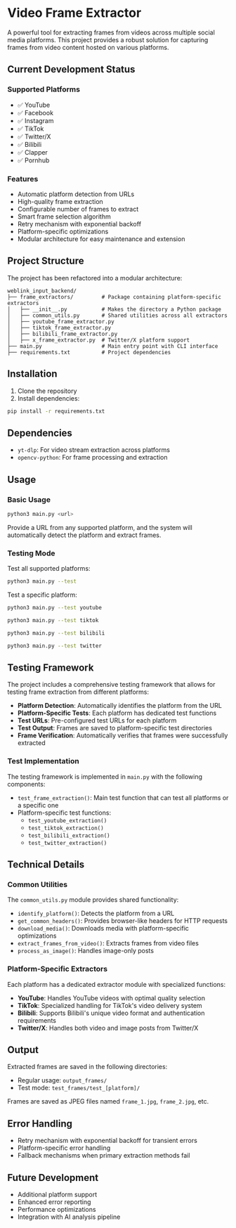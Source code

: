 # Video Frame Extractor

A powerful tool for extracting frames from videos across multiple social media platforms. This project provides a robust solution for capturing frames from video content hosted on various platforms.

## Current Development Status

### Supported Platforms
- ✅ YouTube
- ✅ Facebook
- ✅ Instagram
- ✅ TikTok
- ✅ Twitter/X
- ✅ Bilibili
- ✅ Clapper
- ✅ Pornhub

### Features
- Automatic platform detection from URLs
- High-quality frame extraction
- Configurable number of frames to extract
- Smart frame selection algorithm
- Retry mechanism with exponential backoff
- Platform-specific optimizations
- Modular architecture for easy maintenance and extension

## Project Structure

The project has been refactored into a modular architecture:

```
weblink_input_backend/
├── frame_extractors/         # Package containing platform-specific extractors
│   ├── __init__.py           # Makes the directory a Python package
│   ├── common_utils.py       # Shared utilities across all extractors
│   ├── youtube_frame_extractor.py
│   ├── tiktok_frame_extractor.py
│   ├── bilibili_frame_extractor.py
│   ├── x_frame_extractor.py  # Twitter/X platform support
├── main.py                   # Main entry point with CLI interface
├── requirements.txt          # Project dependencies
```

## Installation

1. Clone the repository
2. Install dependencies:
```bash
pip install -r requirements.txt
```

## Dependencies

- `yt-dlp`: For video stream extraction across platforms
- `opencv-python`: For frame processing and extraction

## Usage

### Basic Usage
```bash
python3 main.py <url>
```
Provide a URL from any supported platform, and the system will automatically detect the platform and extract frames.

### Testing Mode

Test all supported platforms:
```bash
python3 main.py --test
```

Test a specific platform:
```bash
python3 main.py --test youtube
```
```bash
python3 main.py --test tiktok
```
```bash
python3 main.py --test bilibili
```
```bash
python3 main.py --test twitter
```

## Testing Framework

The project includes a comprehensive testing framework that allows for testing frame extraction from different platforms:

- **Platform Detection**: Automatically identifies the platform from the URL
- **Platform-Specific Tests**: Each platform has dedicated test functions
- **Test URLs**: Pre-configured test URLs for each platform
- **Test Output**: Frames are saved to platform-specific test directories
- **Frame Verification**: Automatically verifies that frames were successfully extracted

### Test Implementation

The testing framework is implemented in `main.py` with the following components:

- `test_frame_extraction()`: Main test function that can test all platforms or a specific one
- Platform-specific test functions:
  - `test_youtube_extraction()`
  - `test_tiktok_extraction()`
  - `test_bilibili_extraction()`
  - `test_twitter_extraction()`

## Technical Details

### Common Utilities

The `common_utils.py` module provides shared functionality:

- `identify_platform()`: Detects the platform from a URL
- `get_common_headers()`: Provides browser-like headers for HTTP requests
- `download_media()`: Downloads media with platform-specific optimizations
- `extract_frames_from_video()`: Extracts frames from video files
- `process_as_image()`: Handles image-only posts

### Platform-Specific Extractors

Each platform has a dedicated extractor module with specialized functions:

- **YouTube**: Handles YouTube videos with optimal quality selection
- **TikTok**: Specialized handling for TikTok's video delivery system
- **Bilibili**: Supports Bilibili's unique video format and authentication requirements
- **Twitter/X**: Handles both video and image posts from Twitter/X

## Output

Extracted frames are saved in the following directories:

- Regular usage: `output_frames/`
- Test mode: `test_frames/test_[platform]/`

Frames are saved as JPEG files named `frame_1.jpg`, `frame_2.jpg`, etc.

## Error Handling

- Retry mechanism with exponential backoff for transient errors
- Platform-specific error handling
- Fallback mechanisms when primary extraction methods fail

## Future Development

- Additional platform support
- Enhanced error reporting
- Performance optimizations
- Integration with AI analysis pipeline